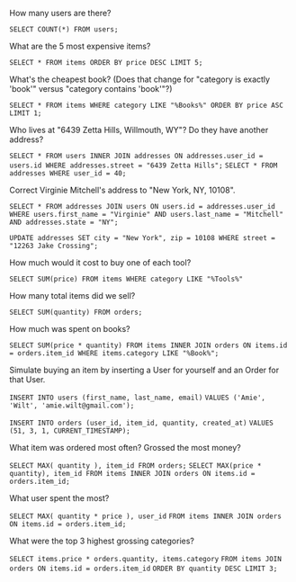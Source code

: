 How many users are there?

`SELECT COUNT(*) FROM users;`

What are the 5 most expensive items?

`SELECT * FROM items ORDER BY price DESC LIMIT 5;`

What's the cheapest book? (Does that change for "category is exactly 'book'" versus "category contains 'book'"?)

`SELECT * FROM items WHERE category LIKE "%Books%" ORDER BY price ASC LIMIT 1;`

Who lives at "6439 Zetta Hills, Willmouth, WY"? Do they have another address?

`SELECT * FROM users INNER JOIN addresses ON addresses.user_id = users.id WHERE addresses.street = "6439 Zetta Hills";`
`SELECT * FROM addresses WHERE user_id = 40;`

Correct Virginie Mitchell's address to "New York, NY, 10108".

`SELECT * FROM addresses JOIN users ON users.id = addresses.user_id WHERE users.first_name = "Virginie" AND users.last_name = "Mitchell" AND addresses.state = "NY";`

`UPDATE addresses SET city = "New York", zip = 10108 WHERE street = "12263 Jake Crossing";`

How much would it cost to buy one of each tool?

`SELECT SUM(price) FROM items WHERE category LIKE "%Tools%"`

How many total items did we sell?

`SELECT SUM(quantity) FROM orders;`

How much was spent on books?

`SELECT SUM(price * quantity) FROM items INNER JOIN orders ON items.id = orders.item_id WHERE items.category LIKE "%Book%";`

Simulate buying an item by inserting a User for yourself and an Order for that User.

`INSERT INTO users (first_name, last_name, email)`
`VALUES ('Amie', 'Wilt', 'amie.wilt@gmail.com');`

`INSERT INTO orders (user_id, item_id, quantity, created_at)`
`VALUES (51, 3, 1, CURRENT_TIMESTAMP);`

What item was ordered most often? Grossed the most money?

 `SELECT MAX( quantity ), item_id FROM orders;`
 `SELECT MAX(price * quantity), item_id FROM items INNER JOIN orders ON items.id = orders.item_id;`

What user spent the most?

`SELECT MAX( quantity * price ), user_id`
`FROM items INNER JOIN orders ON items.id = orders.item_id;`

What were the top 3 highest grossing categories?

`SELECT items.price * orders.quantity, items.category`
`FROM items JOIN orders ON items.id = orders.item_id`
`ORDER BY quantity DESC LIMIT 3;`
